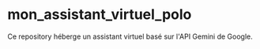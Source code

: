 # mon_assistant_virtuel_polo
Ce repository héberge un assistant virtuel basé sur l'API Gemini de Google.
